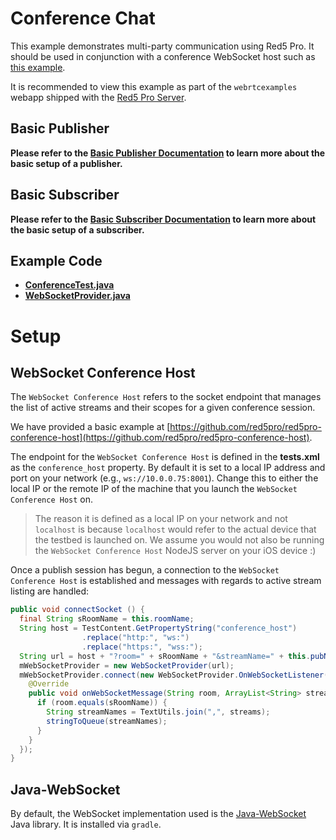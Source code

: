 # Conference Chat

This example demonstrates multi-party communication using Red5 Pro. It should be used in conjunction with a conference WebSocket host such as [this example](https://github.com/red5pro/red5pro-conference-host).

It is recommended to view this example as part of the `webrtcexamples` webapp shipped with the [Red5 Pro Server](https://account.red5pro.com/download).

## Basic Publisher

**Please refer to the [Basic Publisher Documentation](../PublishTest/README.md) to learn more about the basic setup of a publisher.**

## Basic Subscriber

**Please refer to the [Basic Subscriber Documentation](../SubscribeTest/README.md) to learn more about the basic setup of a subscriber.**

## Example Code

- **[ConferenceTest.java](ConferenceTest.java)**
- **[WebSocketProvider.java](WebSocketProvider.java)**

# Setup

## WebSocket Conference Host

The `WebSocket Conference Host` refers to the socket endpoint that manages the list of active streams and their scopes for a given conference session.

We have provided a basic example at [https://github.com/red5pro/red5pro-conference-host](https://github.com/red5pro/red5pro-conference-host).

The endpoint for the `WebSocket Conference Host` is defined in the **tests.xml** as the `conference_host` property. By default it is set to a local IP address and port on your network (e.g., `ws://10.0.0.75:8001`). Change this to either the local IP or the remote IP of the machine that you launch the `WebSocket Conference Host` on.

> The reason it is defined as a local IP on your network and not `localhost` is because `localhost` would refer to the actual device that the testbed is launched on. We assume you would not also be running the `WebSocket Conference Host` NodeJS server on your iOS device :)

Once a publish session has begun, a connection to the `WebSocket Conference Host` is established and messages with regards to active stream listing are handled:

```java
public void connectSocket () {
  final String sRoomName = this.roomName;
  String host = TestContent.GetPropertyString("conference_host")
                .replace("http:", "ws:")
                .replace("https:", "wss:");
  String url = host + "?room=" + sRoomName + "&streamName=" + this.pubName;
  mWebSocketProvider = new WebSocketProvider(url);
  mWebSocketProvider.connect(new WebSocketProvider.OnWebSocketListener() {
    @Override
    public void onWebSocketMessage(String room, ArrayList<String> streams) {
      if (room.equals(sRoomName)) {
        String streamNames = TextUtils.join(",", streams);
        stringToQueue(streamNames);
      }
    }
  });
}
```

## Java-WebSocket

By default, the WebSocket implementation used is the [Java-WebSocket](https://github.com/TooTallNate/Java-WebSocket) Java library. It is installed via `gradle`.

